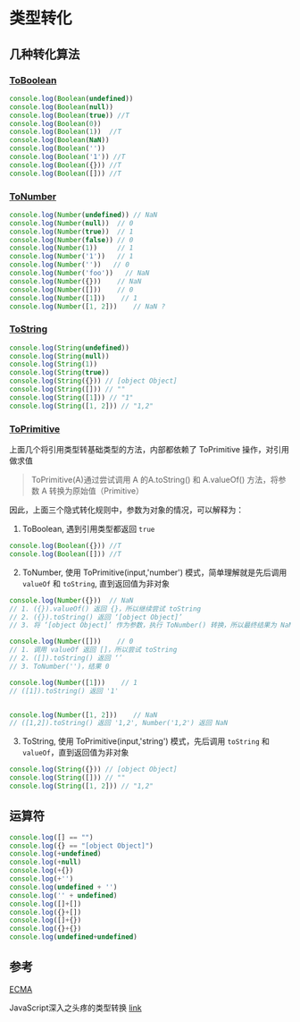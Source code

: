 # 类型转化

## 几种转化算法

### [ToBoolean](https://www.ecma-international.org/ecma-262/11.0/index.html#sec-toboolean)

```javascript
console.log(Boolean(undefined))
console.log(Boolean(null))
console.log(Boolean(true)) //T
console.log(Boolean(0))
console.log(Boolean(1))  //T
console.log(Boolean(NaN))
console.log(Boolean(''))
console.log(Boolean('1')) //T
console.log(Boolean({})) //T
console.log(Boolean([])) //T
```

### [ToNumber](https://www.ecma-international.org/ecma-262/11.0/index.html#sec-tonumber)

```javascript
console.log(Number(undefined)) // NaN
console.log(Number(null))  // 0
console.log(Number(true))  // 1
console.log(Number(false)) // 0
console.log(Number(1))     // 1
console.log(Number('1'))   // 1
console.log(Number(''))   // 0
console.log(Number('foo'))   // NaN
console.log(Number({}))    // NaN
console.log(Number([]))    // 0
console.log(Number([1]))    // 1
console.log(Number([1, 2]))    // NaN ?
```

### [ToString](https://www.ecma-international.org/ecma-262/11.0/index.html#sec-tostring)

```javascript
console.log(String(undefined))
console.log(String(null))
console.log(String(1))
console.log(String(true))
console.log(String({})) // [object Object]
console.log(String([])) // ""
console.log(String([1])) // "1"
console.log(String([1, 2])) // "1,2"
```

### [ToPrimitive](https://www.ecma-international.org/ecma-262/11.0/index.html#sec-toprimitive)

上面几个将引用类型转基础类型的方法，内部都依赖了 ToPrimitive 操作，对引用做求值

> ToPrimitive(A)通过尝试调用 A 的A.toString() 和 A.valueOf() 方法，将参数 A 转换为原始值（Primitive）

因此，上面三个隐式转化规则中，参数为对象的情况，可以解释为：

1. ToBoolean, 遇到引用类型都返回 `true`

```javascript
console.log(Boolean({})) //T
console.log(Boolean([])) //T
```

2. ToNumber, 使用 ToPrimitive(input,'number') 模式，简单理解就是先后调用 `valueOf` 和 `toString`, 直到返回值为非对象

```javascript
console.log(Number({}))  // NaN
// 1. ({}).valueOf() 返回 {}，所以继续尝试 toString
// 2. ({}).toString() 返回 ‘[object Object]’
// 3. 将 ‘[object Object]’ 作为参数，执行 ToNumber() 转换，所以最终结果为 NaN

console.log(Number([]))    // 0
// 1. 调用 valueOf 返回 []，所以尝试 toString
// 2. ([]).toString() 返回 ‘’
// 3. ToNumber('')，结果 0

console.log(Number([1]))    // 1
// ([1]).toString() 返回 '1'


console.log(Number([1, 2]))    // NaN
// ([1,2]).toString() 返回 '1,2', Number('1,2') 返回 NaN
```

3. ToString, 使用 ToPrimitive(input,'string') 模式，先后调用 `toString` 和 `valueOf`，直到返回值为非对象

```javascript
console.log(String({})) // [object Object]
console.log(String([])) // ""
console.log(String([1, 2])) // "1,2"
```

## 运算符

```javascript
console.log([] == "")
console.log({} == "[object Object]")
console.log(+undefined)
console.log(+null)
console.log(+{})
console.log(+'')
console.log(undefined + '')
console.log('' + undefined)
console.log([]+[])
console.log({}+[])
console.log([]+{})
console.log({}+{})
console.log(undefined+undefined)
```

## 参考

[ECMA](https://www.ecma-international.org/ecma-262/11.0/index.html)

JavaScript深入之头疼的类型转换 [link](https://github.com/mqyqingfeng/Blog/issues/164)
